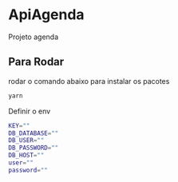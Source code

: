 # ApiAgenda
Projeto agenda
## Para Rodar
rodar o comando abaixo para instalar os pacotes
```bash
yarn
```

Definir o env
```bash
KEY=""
DB_DATABASE=""
DB_USER=""
DB_PASSWORD=""
DB_HOST=""
user=""
password=""
```

